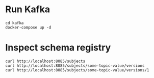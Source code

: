 # Run Kafka

    cd kafka
    docker-compose up -d

# Inspect schema registry

    curl http://localhost:8085/subjects
    curl http://localhost:8085/subjects/some-topic-value/versions
    curl http://localhost:8085/subjects/some-topic-value/versions/1
